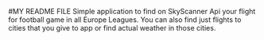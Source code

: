 #MY README FILE
Simple application to find on SkyScanner Api your flight for football game in all Europe Leagues. 
 You can also find just flights to cities that you give to app or find actual weather in those cities.